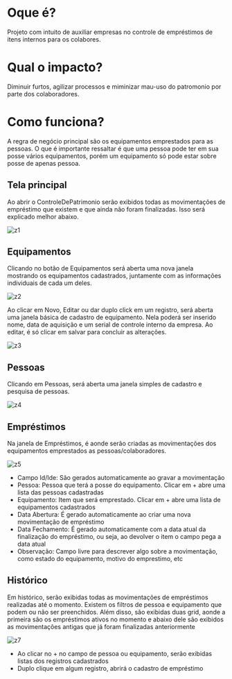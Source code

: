 # Oque é?
Projeto com intuito de auxiliar empresas no controle de empréstimos de itens internos para os colabores.

# Qual o impacto?
Diminuir furtos, agilizar processos e miminizar mau-uso do patromonio por parte dos colaboradores.

# Como funciona?
A regra de negócio principal são os equipamentos emprestados para as pessoas. O que é importante ressaltar é que uma pessoa pode ter em sua posse vários equipamentos, porém um equipamento só pode estar sobre posse de apenas pessoa.
## Tela principal
Ao abrir o ControleDePatrimonio serão exibidos todas as movimentações de empréstimo que existem e que ainda não foram finalizadas. Isso será explicado melhor abaixo.

![z1](https://github.com/nathanndos/ControleDePatrimonio/assets/77414867/8e363780-f3ff-43a1-832f-c2ffb8cd1958)

## Equipamentos
Clicando no botão de Equipamentos será aberta uma nova janela mostrando os equipamentos cadastrados, juntamente com as informações individuais de cada um deles.

![z2](https://github.com/nathanndos/ControleDePatrimonio/assets/77414867/a04daf47-aba0-48f6-85ef-9012eaaff604)

Ao clicar em Novo, Editar ou dar duplo click em um registro, será aberta uma janela básica de cadastro de equipamento. Nela poderá ser inserido nome, data de aquisição e um serial de controle interno da empresa. Ao editar, é só clicar em salvar para concluir as alterações.

![z3](https://github.com/nathanndos/ControleDePatrimonio/assets/77414867/9c9a429d-de4e-448e-aa71-551e9893d608)

## Pessoas

Clicando em Pessoas, será aberta uma janela simples de cadastro e pesquisa de pessoas.

![z4](https://github.com/nathanndos/ControleDePatrimonio/assets/77414867/f032f6cc-bdc7-40e4-95e5-dca60449ddee)

## Empréstimos

Na janela de Empréstimos, é aonde serão criadas as movimentações dos equipamentos emprestados as pessoas/colaboradores.

![z5](https://github.com/nathanndos/ControleDePatrimonio/assets/77414867/d3673d2b-1fbb-45b1-b231-de352cf63242)

- Campo Id/Ide: São gerados automaticamente ao gravar a movimentação
- Pessoa: Pessoa que terá a posse do equipamento. Clicar em + abre uma lista das pessoas cadastradas
- Equipamento: Item que será emprestado. Clicar em + abre uma lista de equipamentos cadastrados
- Data Abertura: É gerado automaticamente ao criar uma nova movimentação de empréstimo
- Data Fechamento: É gerado automaticamente com a data atual da finalização do empréstimo, ou seja, ao devolver o item o campo pega a data atual
- Observação: Campo livre para descrever algo sobre a movimentação, como estado do equipamento, motivo do emprestimo, etc

## Histórico
Em histórico, serão exibidas todas as movimentações de empréstimos realizadas até o momento. Existem os filtros de pessoa e equipamento que podem ou não ser preenchidos. Além disso, são exibidas duas grid, aonde a primeira são os empréstimos ativos no momento e abaixo dele são exibidos as movimentações antigas que já foram finalizadas anteriormente 

![z7](https://github.com/nathanndos/ControleDePatrimonio/assets/77414867/8e4b8f3d-e433-49e0-983d-cb1236243a55)
- Ao clicar no + no campo de pessoa ou equipamento, serão exibidas listas dos registros cadastrados
- Duplo clique em algum registro, abrirá o cadastro de empréstimo

